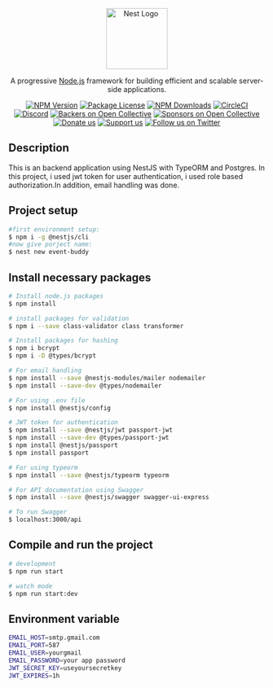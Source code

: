 <p align="center">
  <a href="http://nestjs.com/" target="blank"><img src="https://nestjs.com/img/logo-small.svg" width="120" alt="Nest Logo" /></a>
</p>

[circleci-image]: https://img.shields.io/circleci/build/github/nestjs/nest/master?token=abc123def456
[circleci-url]: https://circleci.com/gh/nestjs/nest

  <p align="center">A progressive <a href="http://nodejs.org" target="_blank">Node.js</a> framework for building efficient and scalable server-side applications.</p>
    <p align="center">
<a href="https://www.npmjs.com/~nestjscore" target="_blank"><img src="https://img.shields.io/npm/v/@nestjs/core.svg" alt="NPM Version" /></a>
<a href="https://www.npmjs.com/~nestjscore" target="_blank"><img src="https://img.shields.io/npm/l/@nestjs/core.svg" alt="Package License" /></a>
<a href="https://www.npmjs.com/~nestjscore" target="_blank"><img src="https://img.shields.io/npm/dm/@nestjs/common.svg" alt="NPM Downloads" /></a>
<a href="https://circleci.com/gh/nestjs/nest" target="_blank"><img src="https://img.shields.io/circleci/build/github/nestjs/nest/master" alt="CircleCI" /></a>
<a href="https://discord.gg/G7Qnnhy" target="_blank"><img src="https://img.shields.io/badge/discord-online-brightgreen.svg" alt="Discord"/></a>
<a href="https://opencollective.com/nest#backer" target="_blank"><img src="https://opencollective.com/nest/backers/badge.svg" alt="Backers on Open Collective" /></a>
<a href="https://opencollective.com/nest#sponsor" target="_blank"><img src="https://opencollective.com/nest/sponsors/badge.svg" alt="Sponsors on Open Collective" /></a>
  <a href="https://paypal.me/kamilmysliwiec" target="_blank"><img src="https://img.shields.io/badge/Donate-PayPal-ff3f59.svg" alt="Donate us"/></a>
    <a href="https://opencollective.com/nest#sponsor"  target="_blank"><img src="https://img.shields.io/badge/Support%20us-Open%20Collective-41B883.svg" alt="Support us"></a>
  <a href="https://twitter.com/nestframework" target="_blank"><img src="https://img.shields.io/twitter/follow/nestframework.svg?style=social&label=Follow" alt="Follow us on Twitter"></a>
</p>
  <!--[![Backers on Open Collective](https://opencollective.com/nest/backers/badge.svg)](https://opencollective.com/nest#backer)
  [![Sponsors on Open Collective](https://opencollective.com/nest/sponsors/badge.svg)](https://opencollective.com/nest#sponsor)-->

## Description

This is an backend application using NestJS with TypeORM and Postgres. In this project, i used jwt token for user authentication, i used role based authorization.In addition, email handling was done.

## Project setup

```bash
#first environment setup:
$ npm i -g @nestjs/cli
#now give porject name:
$ nest new event-buddy
```
## Install necessary packages
```bash
# Install node.js packages
$ npm install

# install packages for validation
$ npm i --save class-validator class transformer

# Install packages for hashing
$ npm i bcrypt
$ npm i -D @types/bcrypt

# For email handling
$ npm install --save @nestjs-modules/mailer nodemailer
$ npm install --save-dev @types/nodemailer

# For using .env file
$ npm install @nestjs/config

# JWT token for authentication
$ npm install --save @nestjs/jwt passport-jwt
$ npm install --save-dev @types/passport-jwt
$ npm install @nestjs/passport
$ npm install passport

# For using typeorm
$ npm install --save @nestjs/typeorm typeorm

# For API documentation using Swagger
$ npm install --save @nestjs/swagger swagger-ui-express

# To run Swagger
$ localhost:3000/api
```

## Compile and run the project

```bash
# development
$ npm run start

# watch mode
$ npm run start:dev
```
## Environment variable

```bash
EMAIL_HOST=smtp.gmail.com
EMAIL_PORT=587
EMAIL_USER=yourgmail
EMAIL_PASSWORD=your app password
JWT_SECRET_KEY=useyoursecretkey
JWT_EXPIRES=1h

```






